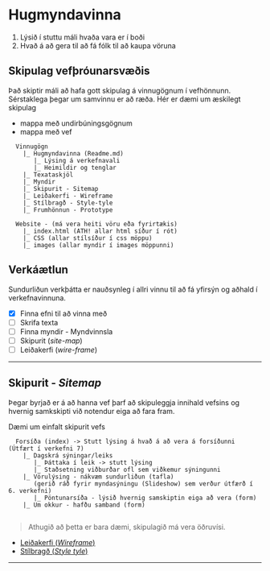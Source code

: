 # Hugmyndavinna

1. Lýsið í stuttu máli hvaða vara er í boði 
1. Hvað á að gera til að fá fólk til að kaupa vöruna

## Skipulag vefþróunarsvæðis

Það skiptir máli að hafa gott skipulag á vinnugögnum í vefhönnunn. Sérstaklega þegar um samvinnu er að ræða. Hér er dæmi um æskilegt skipulag

* mappa með undirbúningsgögnum
* mappa með vef

```
  Vinnugögn
    |_ Hugmyndavinna (Readme.md)
       |_ Lýsing á verkefnavali
       |_ Heimildir og tenglar
    |_ Texataskjöl
    |_ Myndir
    |_ Skipurit - Sitemap
    |_ Leiðakerfi - Wireframe
    |_ Stílbragð - Style-tyle
    |_ Frumhönnun - Prototype
    
  Website - (má vera heiti vöru eða fyrirtækis)
    |_ index.html (ATH! allar html síður í rót)
    |_ CSS (allar stílsíður í css möppu)
    |_ images (allar myndir í images möppunni)

```

## Verkáætlun

Sundurliðun verkþátta er nauðsynleg í allri vinnu til að fá yfirsýn og aðhald í verkefnavinnuna.

- [x] Finna efni til að vinna með
- [ ] Skrifa texta
- [ ] Finna myndir - Myndvinnsla
- [ ] Skipurit (_site-map_)
- [ ] Leiðakerfi (_wire-frame_)

---

## Skipurit - _Sitemap_

Þegar byrjað er á að hanna vef þarf að skipuleggja innihald vefsins og hvernig samkskipti við notendur eiga að fara fram.

Dæmi um einfalt skipurit vefs

```
  Forsíða (index) -> Stutt lýsing á hvað á að vera á forsíðunni (Útfært í verkefni 7) 
    |_ Dagskrá sýningar/leiks 
       |_ Þáttaka í leik -> stutt lýsing
       |_ Staðsetning viðburðar ofl sem viðkemur sýningunni
    |_ Vörulýsing - nákvæm sundurliðun (tafla)  
       (gerið ráð fyrir myndasýningu (Slideshow) sem verður útfærð í 6. verkefni)
       |_ Pöntunarsíða - lýsið hvernig samskiptin eiga að vera (form)
    |_ Um okkur - hafðu samband (form)
  
```
> Athugið að  þetta er bara dæmi, skipulagið má vera öðruvísi.

* [Leiðakerfi (_Wireframe_)](wireframe/)
* [Stílbragð (_Style tyle_)](style-tyle/)

---






